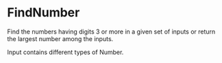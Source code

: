 # FindNumber
Find the numbers having digits 3 or more in a given set of inputs or return the largest number among the inputs.

Input contains different types of Number.
